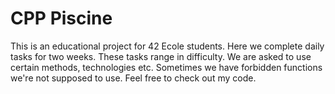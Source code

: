 # CPP Piscine
This is an educational project for 42 Ecole students. Here we complete daily tasks for two weeks.
These tasks range in difficulty. We are asked to use certain methods, technologies etc. 
Sometimes we have forbidden functions we're not supposed to use.
Feel free to check out my code.
